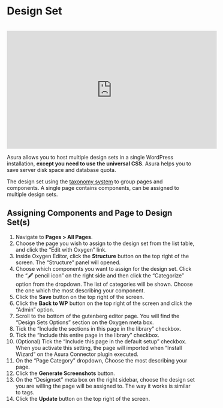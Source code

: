 # Design Set

<br>
<iframe loading="lazy" width="560" height="315" src="https://www.youtube.com/embed/bxdkdLZDFlQ" title="YouTube video player" frameborder="0" allow="accelerometer; autoplay; clipboard-write; encrypted-media; gyroscope; picture-in-picture" allowfullscreen></iframe>

Asura allows you to host multiple design sets in a single WordPress installation, **except you need to use the universal CSS**. Asura helps you to save server disk space and database quota.

The design set using the [taxonomy system](https://developer.wordpress.org/plugins/taxonomies) to group pages and components.
A single page contains components, can be assigned to multiple design sets.


## Assigning Components and Page to Design Set(s)

1. Navigate to **Pages > All Pages**.
2. Choose the page you wish to assign to the design set from the list table, and click the “Edit with Oxygen” link.
3. Inside Oxygen Editor, click the **Structure** button on the top right of the screen. The “Structure” panel will opened. 
4. Choose which components you want to assign for the design set. Click the “🖋 pencil icon” on the right side and then click the “Categorize” option from the dropdown. The list of categories will be shown. Choose the one which the most describing your component. 
5. Click the **Save** button on the top right of the screen.
6. Click the **Back to WP** button on the top right of the screen and click the “Admin” option.
7. Scroll to the bottom of the gutenberg editor page. You will find the “Design Sets Options” section on the Oxygen meta box.
8. Tick the “Include the sections in this page in the library” checkbox. 
9. Tick the “Include this entire page in the library” checkbox.
10. (Optional) Tick the “Include this page in the default setup” checkbox. When you activate this setting, the page will imported when “Install Wizard” on the Asura Connector plugin executed.
10. On the “Page Category” dropdown, Choose the most describing your page.
11. Click the **Generate Screenshots** button.
12. On the “Designset” meta box on the right sidebar, choose the design set you are willing the page will be assigned to. The way it works is similar to tags.
13. Click the **Update** button on the top right of the screen.